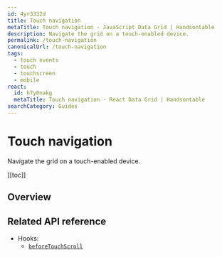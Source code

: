```yaml
---
id: 4yr3332d
title: Touch navigation
metaTitle: Touch navigation - JavaScript Data Grid | Handsontable
description: Navigate the grid on a touch-enabled device.
permalink: /touch-navigation
canonicalUrl: /touch-navigation
tags:
  - touch events
  - touch
  - touchscreen
  - mobile
react:
  id: h7y0nakg
  metaTitle: Touch navigation - React Data Grid | Handsontable
searchCategory: Guides
---
```


# Touch navigation

Navigate the grid on a touch-enabled device.

[[toc]]

## Overview

## Related API reference

- Hooks:
  - [`beforeTouchScroll`](@/api/hooks.md#beforetouchscroll)
